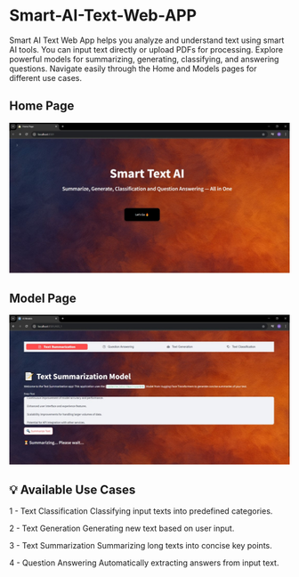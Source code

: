 # Smart-AI-Text-Web-APP
Smart AI Text Web App helps you analyze and understand text using smart AI tools. You can input text directly or upload PDFs for processing. Explore powerful models for summarizing, generating, classifying, and answering questions. Navigate easily through the Home and Models pages for different use cases.

## Home Page
![screenshot](images/Picture1.jpg)

## Model Page
![screenshot](images/Picture2.jpg)

## 💡 Available Use Cases

1 - Text Classification 
  Classifying input texts into predefined categories.

2 - Text Generation
  Generating new text based on user input.

3 - Text Summarization
  Summarizing long texts into concise key points.

4 - Question Answering 
  Automatically extracting answers from input text.


